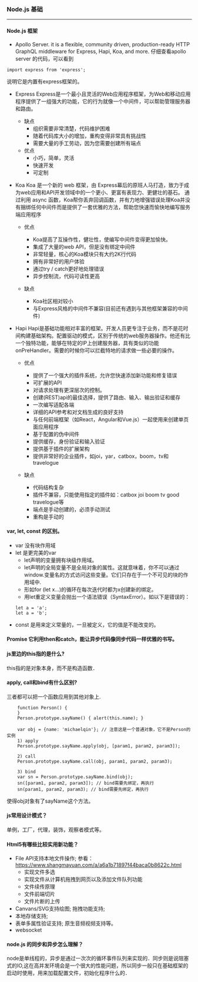 ### Node.js 基础
---
#### Node.js 框架
* Apollo Server. it is a flexible, community driven, production-ready HTTP GraphQL middleware for Express, Hapi, Koa, and more. 仔细查看apollo server 的代码，可以看到
```
import express from 'express';
```
说明它是内置有express框架的。

* Express Express是一个最小且灵活的Web应用程序框架，为Web和移动应用程序提供了一组强大的功能，它的行为就像一个中间件，可以帮助管理服务器和路由。
  * 缺点
    * 组织需要非常清楚，代码维护困难
    * 随着代码库大小的增加，重构变得非常具有挑战性 
    * 需要大量的手工劳动，因为您需要创建所有端点   
  * 优点
    * 小巧，简单，灵活
    * 快速开发
    * 可定制
 * Koa Koa 是一个新的 web 框架，由 Express幕后的原班人马打造，致力于成为web应用和API开发领域中的一个更小、更富有表现力、更健壮的基石。 通过利用 async 函数，Koa帮你丢弃回调函数，并有力地增强错误处理Koa并没有捆绑任何中间件而是提供了一套优雅的方法，帮助您快速而愉快地编写服务端应用程序
   * 优点
     * Koa提高了互操作性，健壮性，使编写中间件变得更加愉快。
     * 集成了大量的web API，但是没有绑定中间件
     * 非常轻量，核心的Koa模块只有大约2K行代码
     * 拥有非常好的用户体验
     * 通过try / catch更好地处理错误
     * 异步控制流，代码可读性更高
     
   * 缺点
     * Koa社区相对较小
     * 与Express风格的中间件不兼容(目前还有遇到与其他框架兼容的中间件)
     
  * Hapi Hapi是基础功能相对丰富的框架。开发人员更专注于业务，而不是花时间构建基础架构。配置驱动的模式，区别于传统的web服务器操作。他还有比一个独特功能，能够在特定的IP上创建服务器，具有类似的功能onPreHandler。需要的时候你可以拦截特地的请求做一些必要的操作。
    * 优点
      * 提供了一个强大的插件系统，允许您快速添加新功能和修复错误
      * 可扩展的API
      * 对请求处理有更深层次的控制。
      * 创建(REST)api的最佳选择，提供了路由、输入、输出验证和缓存
      * 一次编写适配各端
      * 详细的API参考和对文档生成的良好支持
      * 与任何前端框架（如React，Angular和Vue.js）一起使用来创建单页面应用程序
      * 基于配置的伪中间件
      * 提供缓存，身份验证和输入验证
      * 提供基于插件的扩展架构
      * 提供非常好的企业插件，如joi，yar，catbox，boom，tv和travelogue    
       
    * 缺点
      * 代码结构复杂
      * 插件不兼容，只能使用指定的插件如：catbox joi boom tv good travelogue等
      * 端点是手动创建的，必须手动测试
      * 重构是手动的     

#### var, let, const 的区别。
* var 没有块作用域
* let 是更完美的var
  * let声明的变量拥有块级作用域。
  * let声明的全局变量不是全局对象的属性。这就意味着，你不可以通过window.变量名的方式访问这些变量。它们只存在于一个不可见的块的作用域中.
  * 形如for (let x...)的循环在每次迭代时都为x创建新的绑定。
  * 用let重定义变量会抛出一个语法错误（SyntaxError）。如以下是错误的：
  ```
  let a = 'a';
  let a = 'b';
  ```
* const 是用来定义常量的，一旦被定义，它的值是不能改变的。

#### Promise 它利用then和catch，能让异步代码像同步代码一样优雅的书写。

#### js里边的this指的是什么?  
this指的是对象本身，而不是构造函数．

#### apply, call和bind有什么区别?  
三者都可以把一个函数应用到其他对象上.
```
	function Person() {
	}
	Person.prototype.sayName() { alert(this.name); }

	var obj = {name: 'michaelqin'}; // 注意这是一个普通对象，它不是Person的实例
	1) apply
	Person.prototype.sayName.apply(obj, [param1, param2, param3]);

	2) call
	Person.prototype.sayName.call(obj, param1, param2, param3);

	3) bind
	var sn = Person.prototype.sayName.bind(obj);
	sn([param1, param2, param3]); // bind需要先绑定，再执行
	sn(param1, param2, param3); // bind需要先绑定，再执行
```
使得obj对象有了sayName这个方法。

#### js常用设计模式？  
单例，工厂，代理，装饰，观察者模式等。

####  Html5有哪些比较实用新功能？
* File API支持本地文件操作; 参看：https://www.shangmayuan.com/a/a6a1b71897f44baca0b8622c.html  
  * 实现文件多选
  * 实现文件从计算机拖拽到网页以及添加文件队列功能 
  * 文件续传原理
  * 文件前端切片
  * 文件片断的上传
* Canvans/SVG支持绘图; 拖拽功能支持; 
* 本地存储支持; 
* 表单多属性验证支持; 原生音频视频支持等。
* websocket

#### node.js 的同步和异步怎么理解？  
node是单线程的，异步是通过一次次的循环事件队列来实现的．同步则是说阻塞式的IO,这在高并发环境会是一个很大的性能问题，所以同步一般只在基础框架的启动时使用，用来加载配置文件，初始化程序什么的．
